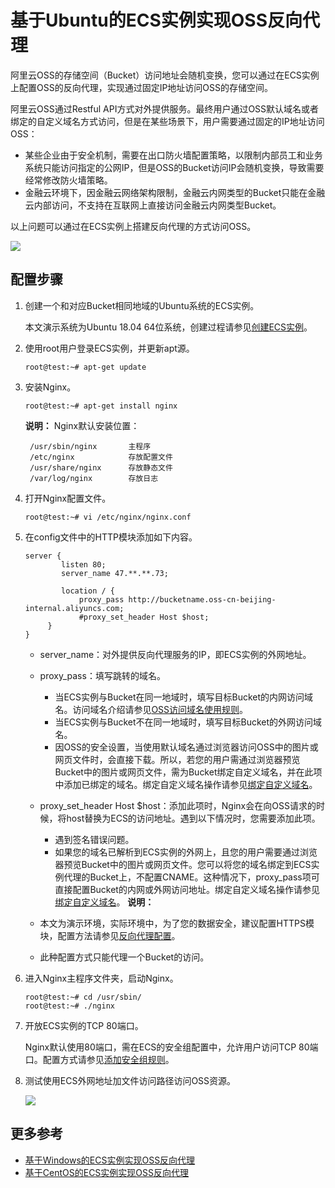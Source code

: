 # 基于Ubuntu的ECS实例实现OSS反向代理

阿里云OSS的存储空间（Bucket）访问地址会随机变换，您可以通过在ECS实例上配置OSS的反向代理，实现通过固定IP地址访问OSS的存储空间。

阿里云OSS通过Restful API方式对外提供服务。最终用户通过OSS默认域名或者绑定的自定义域名方式访问，但是在某些场景下，用户需要通过固定的IP地址访问OSS：

-   某些企业由于安全机制，需要在出口防火墙配置策略，以限制内部员工和业务系统只能访问指定的公网IP，但是OSS的Bucket访问IP会随机变换，导致需要经常修改防火墙策略。
-   金融云环境下，因金融云网络架构限制，金融云内网类型的Bucket只能在金融云内部访问，不支持在互联网上直接访问金融云内网类型Bucket。

以上问题可以通过在ECS实例上搭建反向代理的方式访问OSS。

![](https://static-aliyun-doc.oss-accelerate.aliyuncs.com/assets/img/zh-CN/1554449951/p38572.png)

## 配置步骤

1.  创建一个和对应Bucket相同地域的Ubuntu系统的ECS实例。

    本文演示系统为Ubuntu 18.04 64位系统，创建过程请参见[创建ECS实例]()。

2.  使用root用户登录ECS实例，并更新apt源。

    ```
    root@test:~# apt-get update
    ```

3.  安装Nginx。

    ```
    root@test:~# apt-get install nginx
    ```

    **说明：** Nginx默认安装位置：

    ```
     /usr/sbin/nginx       主程序 
     /etc/nginx            存放配置文件 
     /usr/share/nginx      存放静态文件 
     /var/log/nginx        存放日志
    ```

4.  打开Nginx配置文件。

    ```
    root@test:~# vi /etc/nginx/nginx.conf
    ```

5.  在config文件中的HTTP模块添加如下内容。

    ```
    server {
            listen 80;
            server_name 47.**.**.73; 
    
            location / {
                proxy_pass http://bucketname.oss-cn-beijing-internal.aliyuncs.com; 
                #proxy_set_header Host $host; 
         }  
    }
    ```

    -   server\_name：对外提供反向代理服务的IP，即ECS实例的外网地址。
    -   proxy\_pass：填写跳转的域名。
        -   当ECS实例与Bucket在同一地域时，填写目标Bucket的内网访问域名。访问域名介绍请参见[OSS访问域名使用规则](/cn.zh-CN/开发指南/访问域名（Endpoint）/OSS访问域名使用规则.md)。
        -   当ECS实例与Bucket不在同一地域时，填写目标Bucket的外网访问域名。
        -   因OSS的安全设置，当使用默认域名通过浏览器访问OSS中的图片或网页文件时，会直接下载。所以，若您的用户需通过浏览器预览Bucket中的图片或网页文件，需为Bucket绑定自定义域名，并在此项中添加已绑定的域名。绑定自定义域名操作请参见[绑定自定义域名](/cn.zh-CN/控制台用户指南/存储空间管理/传输管理/绑定自定义域名.md)。
    -   proxy\_set\_header Host $host：添加此项时，Nginx会在向OSS请求的时候，将host替换为ECS的访问地址。遇到以下情况时，您需要添加此项。
        -   遇到签名错误问题。
        -   如果您的域名已解析到ECS实例的外网上，且您的用户需要通过浏览器预览Bucket中的图片或网页文件。您可以将您的域名绑定到ECS实例代理的Bucket上，不配置CNAME。这种情况下，proxy\_pass项可直接配置Bucket的内网或外网访问地址。绑定自定义域名操作请参见[绑定自定义域名](/cn.zh-CN/控制台用户指南/存储空间管理/传输管理/绑定自定义域名.md)。
    **说明：**

    -   本文为演示环境，实际环境中，为了您的数据安全，建议配置HTTPS模块，配置方法请参见[反向代理配置](https://help.aliyun.com/knowledge_detail/39544.html)。
    -   此种配置方式只能代理一个Bucket的访问。
6.  进入Nginx主程序文件夹，启动Nginx。

    ```
    root@test:~# cd /usr/sbin/
    root@test:~# ./nginx
    ```

7.  开放ECS实例的TCP 80端口。

    Nginx默认使用80端口，需在ECS的安全组配置中，允许用户访问TCP 80端口。配置方式请参见[添加安全组规则](/cn.zh-CN/安全/安全组/添加安全组规则.md)。

8.  测试使用ECS外网地址加文件访问路径访问OSS资源。

    ![](https://static-aliyun-doc.oss-accelerate.aliyuncs.com/assets/img/zh-CN/9454449951/p38580.png)


## 更多参考

-   [基于Windows的ECS实例实现OSS反向代理](/cn.zh-CN/最佳实践/使用ECS实例反向代理OSS/基于Windows的ECS实例实现OSS反向代理.md)
-   [基于CentOS的ECS实例实现OSS反向代理](/cn.zh-CN/最佳实践/使用ECS实例反向代理OSS/基于CentOS的ECS实例实现OSS反向代理.md)

